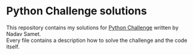 # Python Challenge solutions
This repository contains my solutions for [Python Challenge](http://www.pythonchallenge.com/) written by Nadav Samet.<br>
Every file contains a description how to solve the challenge and the code itself.